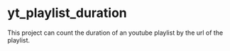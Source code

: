 # yt_playlist_duration
This project can count the duration of an youtube playlist by the url of the playlist.
